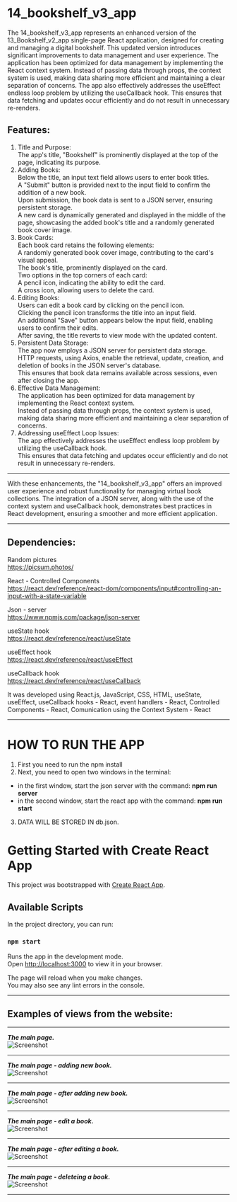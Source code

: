 # 14_bookshelf_v3_app </br>
The 14_bookshelf_v3_app represents an enhanced version of the 13_Bookshelf_v2_app single-page React application, designed for creating and managing a digital bookshelf. This updated version introduces significant improvements to data management and user experience. 
The application has been optimized for data management by implementing the React context system. Instead of passing data through props, the context system is used, making data sharing more efficient and maintaining a clear separation of concerns. The app also effectively addresses the useEffect endless loop problem by utilizing the useCallback hook. This ensures that data fetching and updates occur efficiently and do not result in unnecessary re-renders.</br>


## Features:</br>
1. Title and Purpose:</br>
The app's title, "Bookshelf" is prominently displayed at the top of the page, indicating its purpose.</br>
2. Adding Books:</br>
Below the title, an input text field allows users to enter book titles.</br>
A "Submit" button is provided next to the input field to confirm the addition of a new book.</br>
Upon submission, the book data is sent to a JSON server, ensuring persistent storage.</br>
A new card is dynamically generated and displayed in the middle of the page, showcasing the added book's title and a randomly generated book cover image.</br>
3. Book Cards:</br>
Each book card retains the following elements:</br>
A randomly generated book cover image, contributing to the card's visual appeal.</br>
The book's title, prominently displayed on the card.</br>
Two options in the top corners of each card:</br>
A pencil icon, indicating the ability to edit the card.</br>
A cross icon, allowing users to delete the card.</br>
4. Editing Books:</br>
Users can edit a book card by clicking on the pencil icon.</br>
Clicking the pencil icon transforms the title into an input field.</br>
An additional "Save" button appears below the input field, enabling users to confirm their edits.</br>
After saving, the title reverts to view mode with the updated content.</br>
5. Persistent Data Storage:</br>
The app now employs a JSON server for persistent data storage.</br>
HTTP requests, using Axios, enable the retrieval, update, creation, and deletion of books in the JSON server's database.</br>
This ensures that book data remains available across sessions, even after closing the app.</br>
6. Effective Data Management:</br>
The application has been optimized for data management by implementing the React context system.</br>
Instead of passing data through props, the context system is used, making data sharing more efficient and maintaining a clear separation of concerns.</br>
7. Addressing useEffect Loop Issues:</br>
The app effectively addresses the useEffect endless loop problem by utilizing the useCallback hook.</br>
This ensures that data fetching and updates occur efficiently and do not result in unnecessary re-renders.</br>


---

With these enhancements, the "14_bookshelf_v3_app" offers an improved user experience and robust functionality for managing virtual book collections. The integration of a JSON server, along with the use of the context system and useCallback hook, demonstrates best practices in React development, ensuring a smoother and more efficient application.</br>

---

## Dependencies: </br>
Random pictures</br>
https://picsum.photos/</br>

React - Controlled Components</br>
https://react.dev/reference/react-dom/components/input#controlling-an-input-with-a-state-variable</br>

Json - server</br>
https://www.npmjs.com/package/json-server</br>

useState hook</br>
https://react.dev/reference/react/useState</br>

useEffect hook</br>
https://react.dev/reference/react/useEffect</br>

useCallback hook</br>
https://react.dev/reference/react/useCallback</br>


It was developed using React.js, JavaScript, CSS, HTML, useState, useEffect, useCallback hooks - React, event handlers - React, Controlled Components - React, Comunication using the Context System - React</br>

---

# HOW TO RUN THE APP</br>

1. First you need to run the npm install</br>
2. Next, you need to open two windows in the terminal:</br>
- in the first window, start the json server with the command: **npm run server** </br>
- in the second window, start the react app with the command: **npm run start**</br>
3. DATA WILL BE STORED IN db.json.</br>

# Getting Started with Create React App

This project was bootstrapped with [Create React App](https://github.com/facebook/create-react-app).

## Available Scripts

In the project directory, you can run:

### `npm start`

Runs the app in the development mode.\
Open [http://localhost:3000](http://localhost:3000) to view it in your browser.

The page will reload when you make changes.\
You may also see any lint errors in the console.


---


## Examples of views from the website:</br>

---

***The main page.***</br>
![Screenshot](docs/img/01_img.png)</br>
 
---

***The main page - adding new book.***</br>
![Screenshot](docs/img/02_img.png)</br>
 
---

***The main page - after adding new book.***</br>
![Screenshot](docs/img/03_img.png)</br>
 
---

***The main page - edit a book.***</br>
![Screenshot](docs/img/04_img.png)</br>
 
---

***The main page - after editing a book.***</br>
![Screenshot](docs/img/05_img.png)</br>
 
---

***The main page - deleteing a book.***</br>
![Screenshot](docs/img/06_img.png)</br>
 
---